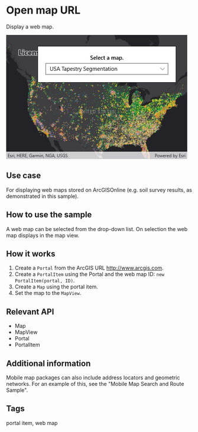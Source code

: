 # Open map URL

Display a web map.

![screenshot](OpenMapUrl.jpg)

## Use case

For displaying web maps stored on ArcGISOnline (e.g. soil survey results, as demonstrated in this sample).

## How to use the sample

A web map can be selected from the drop-down list. On selection the web map displays in the map view.

## How it works

1. Create a `Portal` from the ArcGIS URL http://www.arcgis.com.
2. Create a `PortalItem` using the Portal and the web map ID: `new PortalItem(portal, ID)`.
3. Create a `Map` using the portal item.
4. Set the map to the `MapView`.

## Relevant API

* Map
* MapView
* Portal
* PortalItem

## Additional information

Mobile map packages can also include address locators and geometric networks. For an example of this, see the "Mobile Map Search and Route Sample".

## Tags

portal item, web map
